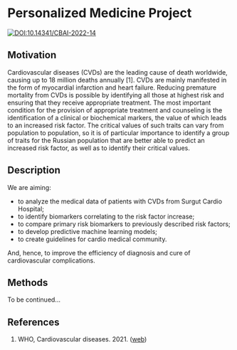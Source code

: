 # Personalized Medicine Project
[![DOI:10.14341/CBAI-2022-14](http://img.shields.io/badge/DOI-10.14341/CBAI.2022.14-B31B1B.svg)](https://doi.org/10.14341/CBAI-2022-14)

## Motivation
Cardiovascular diseases (CVDs) are the leading cause of death worldwide, causing up to 18 million deaths annually [1]. CVDs are mainly manifested in the form of myocardial infarction and heart failure. Reducing premature mortality from CVDs is possible by identifying all those at highest risk and ensuring that they receive appropriate treatment. The most important condition for the provision of appropriate treatment and counseling is the identification of a clinical or biochemical markers, the value of which leads to an increased risk factor. The critical values of such traits can vary from population to population, so it is of particular importance to identify a group of traits for the Russian population that are better able to predict an increased risk factor, as well as to identify their critical values.

## Description
We are aiming:
- to analyze the medical data of patients with CVDs from Surgut Cardio Hospital; 
- to identify biomarkers correlating to the risk factor increase;
- to compare primary risk biomarkers to previously described risk factors; 
- to develop predictive machine learning models;  
- to create guidelines for cardio medical community.

And, hence, to improve the efficiency of diagnosis and cure of cardiovascular complications.

## Methods
To be continued...  

[//]: <> (to be written)

## References
1. WHO, Cardiovascular diseases. 2021. ([web](https://www.who.int/news-room/fact-sheets/detail/cardiovascular-diseases-(cvds)))
